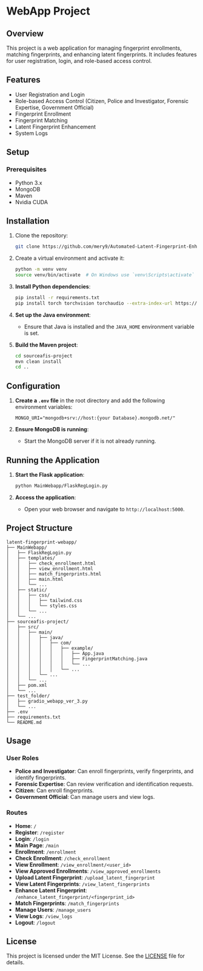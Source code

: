 # WebApp Project

## Overview

This project is a web application for managing fingerprint enrollments, matching fingerprints, and enhancing latent fingerprints. It includes features for user registration, login, and role-based access control.

## Features

- User Registration and Login
- Role-based Access Control (Citizen, Police and Investigator, Forensic Expertise, Government Official)
- Fingerprint Enrollment
- Fingerprint Matching
- Latent Fingerprint Enhancement
- System Logs

## Setup

### Prerequisites

- Python 3.x
- MongoDB
- Maven
- Nvidia CUDA 

## Installation

1. Clone the repository:
   ```bash
   git clone https://github.com/mery9/Automated-Latent-Fingerprint-Enhancement-Project.git
   ```

2. Create a virtual environment and activate it:
   ```bash
   python -m venv venv
   source venv/bin/activate  # On Windows use `venv\Scripts\activate`
   ```

3. **Install Python dependencies**:
   ```sh
   pip install -r requirements.txt
   pip install torch torchvision torchaudio --extra-index-url https://download.pytorch.org/whl/cu118
   ```

4. **Set up the Java environment**:
   - Ensure that Java is installed and the `JAVA_HOME` environment variable is set.

5. **Build the Maven project**:
   ```sh
   cd sourceafis-project
   mvn clean install
   cd ..
   ```

## Configuration

1. **Create a `.env` file** in the root directory and add the following environment variables:
   ```env
   MONGO_URI="mongodb+srv://host:{your Database}.mongodb.net/"
   ```

2. **Ensure MongoDB is running**:
   - Start the MongoDB server if it is not already running.

## Running the Application

1. **Start the Flask application**:
   ```sh
   python MainWebapp/FlaskRegLogin.py
   ```

2. **Access the application**:
   - Open your web browser and navigate to `http://localhost:5000`.

## Project Structure

```
latent-fingerprint-webapp/
├── MainWebapp/
│   ├── FlaskRegLogin.py
│   ├── templates/
│   │   ├── check_enrollment.html
│   │   ├── view_enrollment.html
│   │   ├── match_fingerprints.html
│   │   ├── main.html
│   │   └── ...
│   ├── static/
│   │   ├── css/
│   │   │   ├── tailwind.css
│   │   │   └── styles.css
│   │   └── ...
│   └── ...
├── sourceafis-project/
│   ├── src/
│   │   ├── main/
│   │   │   ├── java/
│   │   │   │   ├── com/
│   │   │   │   │   ├── example/
│   │   │   │   │   │   ├── App.java
│   │   │   │   │   │   ├── FingerprintMatching.java
│   │   │   │   │   │   └── ...
│   │   │   │   │   └── ...
│   │   │   └── ...
│   │   └── ...
│   ├── pom.xml
│   └── ...
├── test_folder/
│   ├── gradio_webapp_ver_3.py
│   └── ...
├── .env
├── requirements.txt
└── README.md
```

## Usage

### User Roles

- **Police and Investigator**: Can enroll fingerprints, verify fingerprints, and identify fingerprints.
- **Forensic Expertise**: Can review verification and identification requests.
- **Citizen**: Can enroll fingerprints.
- **Government Official**: Can manage users and view logs.

### Routes

- **Home**: `/`
- **Register**: `/register`
- **Login**: `/login`
- **Main Page**: `/main`
- **Enrollment**: `/enrollment`
- **Check Enrollment**: `/check_enrollment`
- **View Enrollment**: `/view_enrollment/<user_id>`
- **View Approved Enrollments**: `/view_approved_enrollments`
- **Upload Latent Fingerprint**: `/upload_latent_fingerprint`
- **View Latent Fingerprints**: `/view_latent_fingerprints`
- **Enhance Latent Fingerprint**: `/enhance_latent_fingerprint/<fingerprint_id>`
- **Match Fingerprints**: `/match_fingerprints`
- **Manage Users**: `/manage_users`
- **View Logs**: `/view_logs`
- **Logout**: `/logout`

## License

This project is licensed under the MIT License. See the [LICENSE](LICENSE) file for details.
